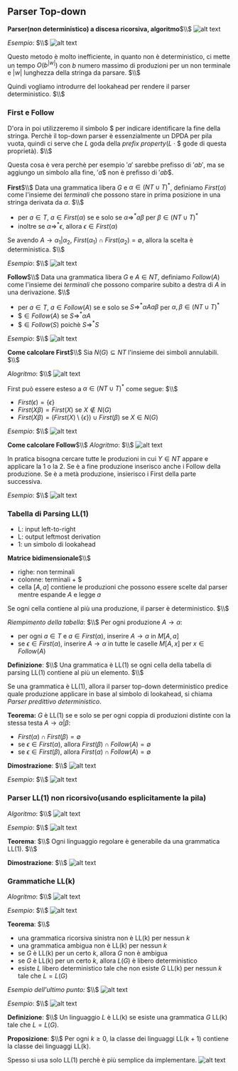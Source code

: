 ## Parser Top-down
**Parser(non deterministico) a discesa ricorsiva, algoritmo**$\\$
![alt text](image-117.png)

*Esempio*: $\\$
![alt text](image-118.png)

Questo metodo è molto inefficiente, in quanto non è deterministico, ci mette un tempo $O(b^{|w|})$ con $b$ numero massimo di produzioni per un non terminale e $|w|$ lunghezza della stringa da parsare. $\\$

Quindi vogliamo introdurre del lookahead per rendere il parser deterministico. $\\$

### First e Follow
D'ora in poi utilizzeremo il simbolo \$ per indicare identificare la fine della stringa. Perchè il top-down parser è essenzialmente un DPDA per pila vuota, quindi ci serve che $L$ goda della *prefix property*($L \cdot \$$ gode di questa proprietà). $\\$

Questa cosa è vera perchè per esempio $'a'$ sarebbe prefisso di $'ab'$, ma se aggiungo un simbolo alla fine, $'a\$$ non è prefisso di $'ab\$$.

**First**$\\$
Data una grammatica libera $G$ e $\alpha \in (NT \cup T)^*$, definiamo $First(\alpha)$ come l'insieme dei *terminali* che possono stare in prima posizione in una stringa derivata da $\alpha$. $\\$
- per $a \in T$, $a \in First(\alpha)$ se e solo se $\alpha \Rightarrow^* a\beta$ per $\beta \in (NT \cup T)^*$
- inoltre se $\alpha \Rightarrow^* \epsilon$, allora $\epsilon \in First(\alpha)$

Se avendo $A \rightarrow \alpha_1 | \alpha_2$, $First(\alpha_1) \cap First(\alpha_2) = \emptyset$, allora la scelta è deterministica. $\\$

*Esempio*: $\\$
![alt text](image-119.png)

**Follow**$\\$
Data una grammatica libera $G$ e $A \in NT$, definiamo $Follow(A)$ come l'insieme dei *terminali* che possono comparire subito a destra di $A$ in una derivazione. $\\$
- per $a \in T$, $a \in Follow(A)$ se e solo se $S \Rightarrow^* \alpha A a \beta$ per $\alpha, \beta \in (NT \cup T)^*$
- $\$ \in Follow(A)$ se $S \Rightarrow^* \alpha A$ 
- $\$ \in Follow(S)$ poichè $S \Rightarrow^* S$

*Esempio*: $\\$
![alt text](image-121.png)

**Come calcolare First**$\\$
Sia $N(G) \subseteq NT$ l'insieme dei simboli annulabili. $\\$

*Alogritmo*: $\\$
![alt text](image-122.png)

First può essere esteso a $\alpha \in (NT \cup T)^*$ come segue: $\\$
- $First(\epsilon) = \{\epsilon\}$
- $First(X\beta) = First(X)$ se $X \notin N(G)$
- $First(X\beta) = (First(X) \setminus \{\epsilon\}) \cup First(\beta)$ se $X \in N(G)$

*Esempio*: $\\$
![alt text](image-123.png)

**Come calcolare Follow**$\\$
*Alogritmo*: $\\$
![alt text](image-124.png)

In pratica bisogna cercare tutte le produzioni in cui $Y \in NT$ appare e applicare la 1 o la 2.
Se è a fine produzione inserisco anche i Follow della produzione.
Se è a metà produzione, insierisco i First della parte successiva.

*Esempio*: $\\$
![alt text](image-125.png)

### Tabella di Parsing LL(1)
- L: input left-to-right
- L: output leftmost derivation
- 1: un simbolo di lookahead

**Matrice bidimensionale**$\\$
- righe: non terminali
- colonne: terminali + $\$$
- cella $[A, a]$ contiene le produzioni che possono essere scelte dal parser mentre espande $A$ e legge $a$

Se ogni cella contiene al più una produzione, il parser è deterministico. $\\$

*Riempimento della tabella*: $\\$
Per ogni produzione $A \rightarrow \alpha$:
- per ogni $a \in T$ e $a \in First(\alpha)$, inserire $A \rightarrow \alpha$ in $M[A, a]$
- se $\epsilon \in First(\alpha)$, inserire $A \rightarrow \alpha$ in tutte le caselle $M[A, x]$ per $x \in Follow(A)$

**Definizione**: $\\$
Una grammatica è LL(1) se ogni cella della tabella di parsing LL(1) contiene al più un elemento. $\\$

Se una grammatica è LL(1), allora il parser top-down deterministico predice quale produzione applicare in base al simbolo di lookahead, si chiama *Parser predittivo deterministico*.

**Teorema:**
$G$ è LL(1) se e solo se per ogni coppia di produzioni distinte con la stessa testa $A \rightarrow \alpha | \beta$:
- $First(\alpha) \cap First(\beta) = \emptyset$
- se $\epsilon \in First(\alpha)$, allora $First(\beta) \cap Follow(A) = \emptyset$
- se $\epsilon \in First(\beta)$, allora $First(\alpha) \cap Follow(A) = \emptyset$

**Dimostrazione**: $\\$
![alt text](image-126.png)

*Esempio*: $\\$
![alt text](image-127.png)

### Parser LL(1) non ricorsivo(usando esplicitamente la pila)
*Algoritmo*: $\\$
![alt text](image-128.png)

*Esempio*: $\\$
![alt text](image-129.png)

**Teorema**: $\\$
Ogni linguaggio regolare è generabile da una grammatica LL(1). $\\$

**Dimostrazione**: $\\$
![alt text](image-130.png)

### Grammatiche LL(k)
*Alogritmo*: $\\$
![alt text](image-131.png)

*Esempio*: $\\$
![alt text](image-132.png)

**Teorema**: $\\$
- una grammatica ricorsiva sinistra non è LL(k) per nessun $k$
- una grammatica ambigua non è LL(k) per nessun $k$
- se $G$ è LL(k) per un certo $k$, allora $G$ non è ambigua
- se $G$ è LL(k) per un certo $k$, allora $L(G)$ è libero deterministico
- esiste $L$ libero deterministico tale che non esiste $G$ LL(k) per nessun $k$ tale che $L = L(G)$

*Esempio dell'ultimo punto:* $\\$
![alt text](image-135.png)

*Esempio*: $\\$
![alt text](image-133.png)

**Definizione**: $\\$
Un linguaggio $L$ è LL(k) se esiste una grammatica $G$ LL(k) tale che $L = L(G)$.

**Proposizione**: $\\$
Per ogni $k \geq 0$, la classe dei linguaggi LL(k + 1) contiene la classe dei linguaggi LL(k).

Spesso si usa solo LL(1) perchè è più semplice da implementare.
![alt text](image-134.png)